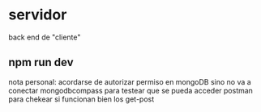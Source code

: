 # servidor
back end de "cliente"


npm run dev
------------------------------------------




nota personal: acordarse de autorizar permiso en mongoDB sino no va a conectar
mongodbcompass para testear que se pueda acceder
postman para chekear si funcionan bien los get-post
